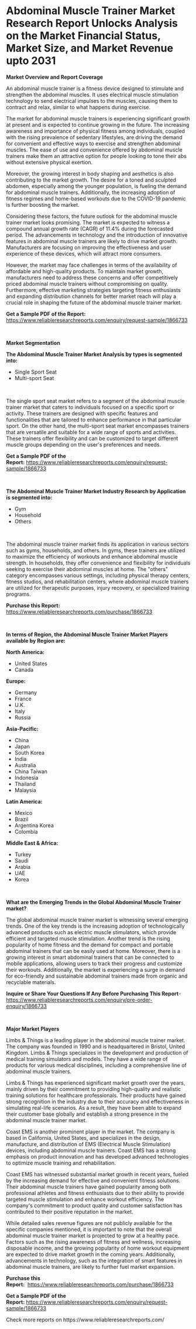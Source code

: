 <p><h1>Abdominal Muscle Trainer Market Research Report Unlocks Analysis on the Market Financial Status, Market Size, and Market Revenue upto 2031</h1></p><p><strong>Market Overview and Report Coverage</strong></p>
<p><p>An abdominal muscle trainer is a fitness device designed to stimulate and strengthen the abdominal muscles. It uses electrical muscle stimulation technology to send electrical impulses to the muscles, causing them to contract and relax, similar to what happens during exercise.</p><p>The market for abdominal muscle trainers is experiencing significant growth at present and is expected to continue growing in the future. The increasing awareness and importance of physical fitness among individuals, coupled with the rising prevalence of sedentary lifestyles, are driving the demand for convenient and effective ways to exercise and strengthen abdominal muscles. The ease of use and convenience offered by abdominal muscle trainers make them an attractive option for people looking to tone their abs without extensive physical exertion.</p><p>Moreover, the growing interest in body shaping and aesthetics is also contributing to the market growth. The desire for a toned and sculpted abdomen, especially among the younger population, is fueling the demand for abdominal muscle trainers. Additionally, the increasing adoption of fitness regimes and home-based workouts due to the COVID-19 pandemic is further boosting the market.</p><p>Considering these factors, the future outlook for the abdominal muscle trainer market looks promising. The market is expected to witness a compound annual growth rate (CAGR) of 11.4% during the forecasted period. The advancements in technology and the introduction of innovative features in abdominal muscle trainers are likely to drive market growth. Manufacturers are focusing on improving the effectiveness and user experience of these devices, which will attract more consumers.</p><p>However, the market may face challenges in terms of the availability of affordable and high-quality products. To maintain market growth, manufacturers need to address these concerns and offer competitively priced abdominal muscle trainers without compromising on quality. Furthermore, effective marketing strategies targeting fitness enthusiasts and expanding distribution channels for better market reach will play a crucial role in shaping the future of the abdominal muscle trainer market.</p></p>
<p><strong>Get a Sample PDF of the Report:</strong> <a href="https://www.reliableresearchreports.com/enquiry/request-sample/1866733">https://www.reliableresearchreports.com/enquiry/request-sample/1866733</a></p>
<p>&nbsp;</p>
<p><strong>Market Segmentation</strong></p>
<p><strong>The Abdominal Muscle Trainer Market Analysis by types is segmented into:</strong></p>
<p><ul><li>Single Sport Seat</li><li>Multi-sport Seat</li></ul></p>
<p>&nbsp;</p>
<p><p>The single sport seat market refers to a segment of the abdominal muscle trainer market that caters to individuals focused on a specific sport or activity. These trainers are designed with specific features and functionalities that are tailored to enhance performance in that particular sport. On the other hand, the multi-sport seat market encompasses trainers that are versatile and suitable for a wide range of sports and activities. These trainers offer flexibility and can be customized to target different muscle groups depending on the user's preferences and needs.</p></p>
<p><strong>Get a Sample PDF of the Report:</strong>&nbsp;<a href="https://www.reliableresearchreports.com/enquiry/request-sample/1866733">https://www.reliableresearchreports.com/enquiry/request-sample/1866733</a></p>
<p>&nbsp;</p>
<p><strong>The Abdominal Muscle Trainer Market Industry Research by Application is segmented into:</strong></p>
<p><ul><li>Gym</li><li>Household</li><li>Others</li></ul></p>
<p>&nbsp;</p>
<p><p>The abdominal muscle trainer market finds its application in various sectors such as gyms, households, and others. In gyms, these trainers are utilized to maximize the efficiency of workouts and enhance abdominal muscle strength. In households, they offer convenience and flexibility for individuals seeking to exercise their abdominal muscles at home. The "others" category encompasses various settings, including physical therapy centers, fitness studios, and rehabilitation centers, where abdominal muscle trainers are utilized for therapeutic purposes, injury recovery, or specialized training programs.</p></p>
<p><strong>Purchase this Report:</strong>&nbsp; <a href="https://www.reliableresearchreports.com/purchase/1866733">https://www.reliableresearchreports.com/purchase/1866733</a></p>
<p>&nbsp;</p>
<p><strong>In terms of Region, the Abdominal Muscle Trainer Market Players available by Region are:</strong></p>
<p>
    <p> <strong> North America: </strong>
        <ul>
            <li>United States</li>
            <li>Canada</li>
        </ul>
        </p> 
    <p> <strong> Europe: </strong>
        <ul>
            <li>Germany</li>
            <li>France</li>
            <li>U.K.</li>
            <li>Italy</li>
            <li>Russia</li>
        </ul>
        </p> 
    <p> <strong> Asia-Pacific: </strong>
        <ul>
            <li>China</li>
            <li>Japan</li>
            <li>South Korea</li>
            <li>India</li>
            <li>Australia</li>
            <li>China Taiwan</li>
            <li>Indonesia</li>
            <li>Thailand</li>
            <li>Malaysia</li>
        </ul>
        </p> 
    <p> <strong> Latin America: </strong>
        <ul>
            <li>Mexico</li>
            <li>Brazil</li>
            <li>Argentina Korea</li>
            <li>Colombia</li>
        </ul>
        </p> 
    <p> <strong> Middle East & Africa: </strong>
        <ul>
            <li>Turkey</li>
            <li>Saudi</li>
            <li>Arabia</li>
            <li>UAE</li>
            <li>Korea</li>
        </ul>
    </p>
    </p>
<p>&nbsp;</p>
<p><strong>What are the Emerging Trends in the Global Abdominal Muscle Trainer market?</strong></p>
<p><p>The global abdominal muscle trainer market is witnessing several emerging trends. One of the key trends is the increasing adoption of technologically advanced products such as electric muscle stimulators, which provide efficient and targeted muscle stimulation. Another trend is the rising popularity of home fitness and the demand for compact and portable abdominal trainers that can be easily used at home. Moreover, there is a growing interest in smart abdominal trainers that can be connected to mobile applications, allowing users to track their progress and customize their workouts. Additionally, the market is experiencing a surge in demand for eco-friendly and sustainable abdominal trainers made from organic and recyclable materials.</p></p>
<p><strong>Inquire or Share Your Questions If Any Before Purchasing This Report</strong>- <a href="https://www.reliableresearchreports.com/enquiry/pre-order-enquiry/1866733">https://www.reliableresearchreports.com/enquiry/pre-order-enquiry/1866733</a></p>
<p>&nbsp;</p>
<p><strong>Major Market Players</strong></p>
<p><p>Limbs & Things is a leading player in the abdominal muscle trainer market. The company was founded in 1990 and is headquartered in Bristol, United Kingdom. Limbs & Things specializes in the development and production of medical training simulators and models. They have a wide range of products for various medical disciplines, including a comprehensive line of abdominal muscle trainers. </p><p>Limbs & Things has experienced significant market growth over the years, mainly driven by their commitment to providing high-quality and realistic training solutions for healthcare professionals. Their products have gained strong recognition in the industry due to their accuracy and effectiveness in simulating real-life scenarios. As a result, they have been able to expand their customer base globally and establish a strong presence in the abdominal muscle trainer market.</p><p>Coast EMS is another prominent player in the market. The company is based in California, United States, and specializes in the design, manufacture, and distribution of EMS (Electrical Muscle Stimulation) devices, including abdominal muscle trainers. Coast EMS has a strong emphasis on product innovation and has developed advanced technologies to optimize muscle training and rehabilitation.</p><p>Coast EMS has witnessed substantial market growth in recent years, fueled by the increasing demand for effective and convenient fitness solutions. Their abdominal muscle trainers have gained popularity among both professional athletes and fitness enthusiasts due to their ability to provide targeted muscle stimulation and enhance workout efficiency. The company's commitment to product quality and customer satisfaction has contributed to their positive reputation in the market.</p><p>While detailed sales revenue figures are not publicly available for the specific companies mentioned, it is important to note that the overall abdominal muscle trainer market is projected to grow at a healthy pace. Factors such as the rising awareness of fitness and wellness, increasing disposable income, and the growing popularity of home workout equipment are expected to drive market growth in the coming years. Additionally, advancements in technology, such as the integration of smart features in abdominal muscle trainers, are likely to further fuel market expansion.</p></p>
<p><strong>Purchase this Report:</strong>&nbsp;&nbsp;<a href="https://www.reliableresearchreports.com/purchase/1866733">https://www.reliableresearchreports.com/purchase/1866733</a></p>
<p></p>
<p><strong>Get a Sample PDF of the Report:</strong>&nbsp;<a href="https://www.reliableresearchreports.com/enquiry/request-sample/1866733">https://www.reliableresearchreports.com/enquiry/request-sample/1866733</a></p>
<p>Check more reports on https://www.reliableresearchreports.com/</p>